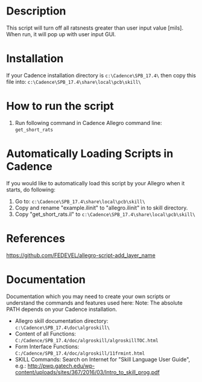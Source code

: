 # Description
This script will turn off all ratsnests greater than user input value [mils].
When run, it will pop up with user input GUI.

# Installation
If your Cadence installation directory is `c:\Cadence\SPB_17.4\` then copy this file into: `c:\Cadence\SPB_17.4\share\local\pcb\skill\`

# How to run the script
1) Run following command in Cadence Allegro command line: `get_short_rats`

# Automatically Loading Scripts in Cadence
If you would like to automatically load this script by your Allegro when it starts, do following:
1) Go to: `c:\Cadence\SPB_17.4\share\local\pcb\skill\`
2) Copy and rename "example.ilinit" to "allegro.ilinit" in to skill directory.
3) Copy "get_short_rats.il" to `c:\Cadence\SPB_17.4\share\local\pcb\skill\`

# References
https://github.com/FEDEVEL/allegro-script-add_layer_name

# Documentation
Documentation which you may need to create your own scripts or understand the commands and features used here:
Note: The absolute PATH depends on your Cadence installation.
- Allegro skill documentation directory: `c:\Cadence\SPB_17.4\doc\algroskill\`
- Content of all Functions: `C:/Cadence/SPB_17.4/doc/algroskill/algroskillTOC.html`
- Form Interface Functions: `C:/Cadence/SPB_17.4/doc/algroskill/11frmint.html`
- SKILL Commands: Search on Internet for "Skill Language User Guide", e.g.: http://pwp.gatech.edu/wp-content/uploads/sites/367/2016/03/Intro_to_skill_prog.pdf